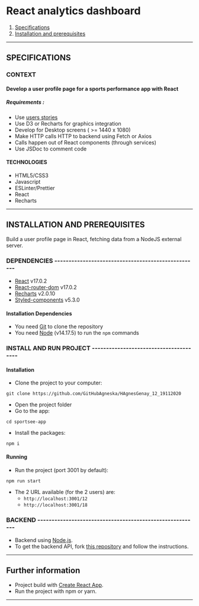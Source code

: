 #  React analytics dashboard

1. [Specifications](#SPECIFICATIONS)
2. [Installation and prerequisites](#INSTALLATION-AND-PREREQUISITES)

***

## SPECIFICATIONS

### CONTEXT

#### Develop a user profile page for a sports performance app with React

##### Requirements :
- Use [users stories](https://www.notion.so/Tableau-de-bord-SportSee-6686aa4b5f44417881a4884c9af5669e)
- Use D3 or Recharts for graphics integration
- Develop for Desktop screens ( >= 1440 x 1080)
- Make HTTP calls HTTP to backend using Fetch or Axios
- Calls happen out of React components (through services)
- Use JSDoc to comment code

#### TECHNOLOGIES
- HTML5/CSS3
- Javascript
- ESLinter/Prettier
- React
- Recharts


***

## INSTALLATION AND PREREQUISITES

Build a user profile page in React, fetching data from a NodeJS external server.

### DEPENDENCIES ---------------------------------------------------

- [React](https://reactjs.org/) v17.0.2
- [React-router-dom](https://reactrouter.com/web/guides/quick-start) v17.0.2
- [Recharts](https://recharts.org/en-US) v2.0.10
- [Styled-components](https://styled-components.com/) v5.3.0

#### Installation Dependencies

- You need [Git](https://git-scm.com/) to clone the repository
- You need [Node](https://nodejs.org/en/) (v14.17.5) to run the `npm` commands


### INSTALL AND RUN PROJECT ---------------------------------------

#### Installation

- Clone the project to your computer:

`git clone https://github.com/GitHubAgneska/HAgnesGenay_12_19112020`

- Open the project folder
- Go to the app:

`cd sportsee-app`

- Install the packages:

`npm i`

#### Running

- Run the project (port 3001 by default):

`npm run start`

- The 2 URL available (for the 2 users) are:
  - `http://localhost:3001/12`
  - `http://localhost:3001/18`


### BACKEND ---------------------------------------------------------
- Backend using [Node.js](https://nodejs.org/en/).
- To get the backend API, fork [this repository](https://github.com/OpenClassrooms-Student-Center/P9-front-end-dashboard) and follow the instructions.
---
## Further information

- Project build with [Create React App](https://github.com/facebook/create-react-app).
- Run the project with npm or yarn.

---